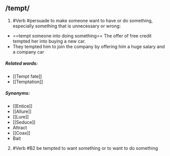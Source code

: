 ## /tempt/  
1. #Verb #persuade 
to make someone want to have or do something, especially something that is unnecessary or wrong:

- ==tempt someone into doing something==
The offer of free credit tempted her into buying a new car.
- They tempted him to join the company by offering him a huge salary and a company car
##### Related words:
- [[Tempt fate]]
- [[Temptation]]
##### Synonyms:
- [[Entice]]
- [[Allure]]
- [[Lure]]
- [[Seduce]]
- Attract
- [[Coax]]
- Bait

2. #Verb 
#B2
be tempted
to want something or to want to do something 